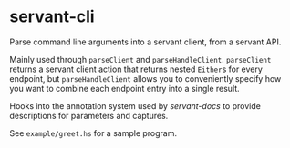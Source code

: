 # servant-cli

Parse command line arguments into a servant client, from a servant API.

Mainly used through `parseClient` and `parseHandleClient`. `parseClient`
returns a servant client action that returns nested `Either`s for every
endpoint, but `parseHandleClient` allows you to conveniently specify how you
want to combine each endpoint entry into a single result.

Hooks into the annotation system used by *servant-docs* to provide descriptions
for parameters and captures.

See `example/greet.hs` for a sample program.
